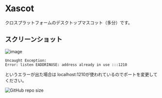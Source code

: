 # Xascot
クロスプラットフォームのデスクトップマスコット（多分）です。
## スクリーンショット
![image](https://user-images.githubusercontent.com/84224913/150704576-b55cfce8-6bdd-45ad-9bcf-7daece9c4427.png)

```
Uncaught Exception:
Error: listen EADDRINUSE: address already in use :::1210
```
というエラーが出た場合は
localhost:1210が使われているのでポートを変更してください。

![GitHub repo size](https://img.shields.io/github/repo-size/mf-3d/xascot?style=plastic)
